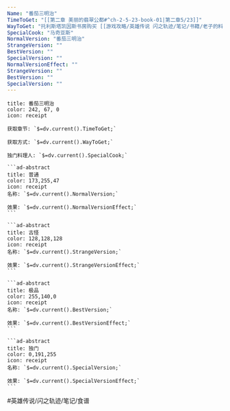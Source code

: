 ```yaml
---
Name: "番茄三明治"
TimeToGet: "[[第二章 美丽的翡翠公都#^ch-2-5-23-book-01|第二章5/23]]"
WayToGet: "托利斯塔凯因斯书房购买 [[游戏攻略/英雄传说 闪之轨迹/笔记/书籍/老子的料理·三明治|老子的料理·三明治]] 使用后获得"
SpecialCook: "马奇亚斯"
NormalVersion: "番茄三明治"
StrangeVersion: ""
BestVersion: ""
SpecialVersion: ""
NormalVersionEffect: ""
StrangeVersion: ""
BestVersion: ""
SpecialVersion: ""
---
```

````ad-abstract
title: 番茄三明治
color: 242, 67, 0
icon: receipt

获取章节: `$=dv.current().TimeToGet;`

获取方式: `$=dv.current().WayToGet;`

独门料理人: `$=dv.current().SpecialCook;`

```ad-abstract
title: 普通
color: 173,255,47
icon: receipt
名称: `$=dv.current().NormalVersion;`

效果: `$=dv.current().NormalVersionEffect;`
```

```ad-abstract
title: 古怪
color: 128,128,128
icon: receipt
名称: `$=dv.current().StrangeVersion;`

效果: `$=dv.current().StrangeVersionEffect;`
```

```ad-abstract
title: 极品
color: 255,140,0
icon: receipt
名称: `$=dv.current().BestVersion;`

效果: `$=dv.current().BestVersionEffect;`
```

```ad-abstract
title: 独门
color: 0,191,255
icon: receipt
名称: `$=dv.current().SpecialVersion;`

效果: `$=dv.current().SpecialVersionEffect;`
```
````

#英雄传说/闪之轨迹/笔记/食谱 